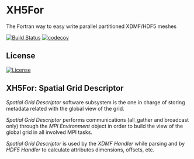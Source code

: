 # XH5For
The Fortran way to easy write parallel partitioned XDMF/HDF5 meshes

[![Build Status](https://travis-ci.org/victorsndvg/XH5For.svg?branch=master)](https://travis-ci.org/victorsndvg/XH5For)
[![codecov](https://codecov.io/gh/victorsndvg/XH5For/branch/master/graph/badge.svg)](https://codecov.io/gh/victorsndvg/XH5For)

## License

[![License](https://img.shields.io/badge/license-GNU%20LESSER%20GENERAL%20PUBLIC%20LICENSE%20v3%2C%20LGPLv3-red.svg)](http://www.gnu.org/licenses/lgpl-3.0.txt)

## XH5For: Spatial Grid Descriptor

*Spatial Grid Descriptor* software subsystem is the one in charge of storing metadata related with the global view of the grid. 

*Spatial Grid Descriptor* performs communications (all_gather and broadcast only) through the *MPI Environment* object in order to build the view of the global grid in all involved MPI tasks.

*Spatial Grid Descriptor* is used by the *XDMF Handler* while parsing and by *HDF5 Handler* to calculate attributes dimensions, offsets, etc.


